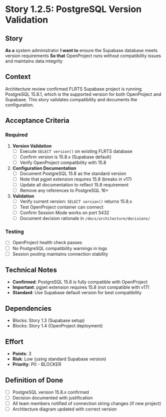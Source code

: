 # Story 1.2.5: PostgreSQL Version Validation

## Story
**As a** system administrator
**I want to** ensure the Supabase database meets version requirements
**So that** OpenProject runs without compatibility issues and maintains data integrity

## Context
Architecture review confirmed FLRTS Supabase project is running PostgreSQL 15.8.1, which is the supported version for both OpenProject and Supabase. This story validates compatibility and documents the configuration.

## Acceptance Criteria

### Required
1. **Version Validation**
   - [ ] Execute `SELECT version()` on existing FLRTS database
   - [ ] Confirm version is 15.8.x (Supabase default)
   - [ ] Verify OpenProject compatibility with 15.8

2. **Configuration Documentation**
   - [ ] Document PostgreSQL 15.8 as the standard version
   - [ ] Note that pgjwt extension requires 15.8 (breaks in v17)
   - [ ] Update all documentation to reflect 15.8 requirement
   - [ ] Remove any references to PostgreSQL 16+

3. **Validation**
   - [ ] Verify current version: `SELECT version()` returns 15.8.x
   - [ ] Test OpenProject container can connect
   - [ ] Confirm Session Mode works on port 5432
   - [ ] Document decision rationale in `/docs/architecture/decisions/`

### Testing
- [ ] OpenProject health check passes
- [ ] No PostgreSQL compatibility warnings in logs
- [ ] Session pooling maintains connection stability

## Technical Notes
- **Confirmed**: PostgreSQL 15.8 is fully compatible with OpenProject
- **Important**: pgjwt extension requires 15.8 (not compatible with v17)
- **Standard**: Use Supabase default version for best compatibility

## Dependencies
- Blocks: Story 1.3 (Supabase setup)
- Blocks: Story 1.4 (OpenProject deployment)

## Effort
- **Points**: 3
- **Risk**: Low (using standard Supabase version)
- **Priority**: P0 - BLOCKER

## Definition of Done
- [ ] PostgreSQL version 15.8.x confirmed
- [ ] Decision documented with justification
- [ ] All team members notified of connection string changes (if new project)
- [ ] Architecture diagram updated with correct version